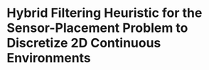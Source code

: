 # Hybrid Filtering Heuristic for the Sensor-Placement Problem to Discretize 2D Continuous Environments 
